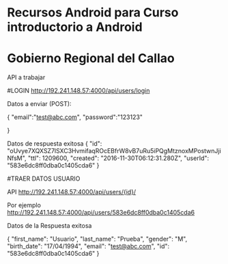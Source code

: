 # Recursos Android para Curso introductorio a Android
# Gobierno Regional del Callao

API a trabajar

#LOGIN
http://192.241.148.57:4000/api/users/login


Datos a enviar (POST):

{
"email":"test@abc.com",
"password":"123123"

}




Datos de respuesta exitosa
{
  "id": "oUvye7XQXSZ7lSXC3HvmifaqROcEBfrW8vB7uRu5iPQgMtznoxMPostwnJjiNfsM",
  "ttl": 1209600,
  "created": "2016-11-30T06:12:31.280Z",
  "userId": "583e6dc8ff0dba0c1405cda6"
}

#TRAER DATOS USUARIO

API
http://192.241.148.57:4000/api/users/{id}/

Por ejemplo
http://192.241.148.57:4000/api/users/583e6dc8ff0dba0c1405cda6



Datos de la Respuesta exitosa

{
  "first_name": "Usuario",
  "last_name": "Prueba",
  "gender": "M",
  "birth_date": "17/04/1994",
  "email": "test@abc.com",
  "id": "583e6dc8ff0dba0c1405cda6"
}
